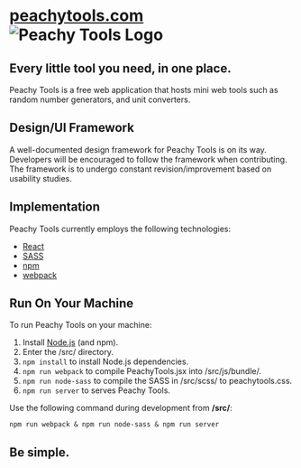 [peachytools.com](https://peachytools.com) ![Peachy Tools Logo](http://peachytools.com/favicon.png "Peachy Tools Logo")
===

## Every little tool you need, in one place.

Peachy Tools is a free web application that hosts mini web tools such as random number generators, and unit converters.


## Design/UI Framework

A well-documented design framework for Peachy Tools is on its way. Developers will be encouraged to follow the framework when contributing. The framework is to undergo constant revision/improvement based on usability studies.


## Implementation

Peachy Tools currently employs the following technologies:
- [React](https://facebook.github.io/react/)
- [SASS](http://sass-lang.com/)
- [npm](https://www.npmjs.com/)
- [webpack](https://webpack.js.org/)


## Run On Your Machine

To run Peachy Tools on your machine:
1. Install [Node.js](https://nodejs.org/) (and npm).
2. Enter the /src/ directory.
3. `npm install` to install Node.js dependencies.
4. `npm run webpack` to compile PeachyTools.jsx into /src/js/bundle/.
5. `npm run node-sass` to compile the SASS in /src/scss/ to peachytools.css.
6. `npm run server` to serves Peachy Tools.

Use the following command during development from **/src/**:
```
npm run webpack & npm run node-sass & npm run server
```

## Be simple.
